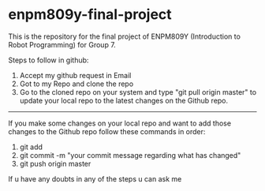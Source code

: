 # enpm809y-final-project
This is the repository for the final project of ENPM809Y (Introduction to Robot Programming) for Group 7.

Steps to follow in github:
1. Accept my github request in Email
2. Got to my Repo and clone the repo
3. Go to the cloned repo on your system and type "git pull origin master" to update your local repo to the latest changes on the Github repo.
-------------
If you make some changes on your local repo and want to add those changes to the Github repo follow these commands in order:
1. git add <the file that you have changed>
2. git commit -m "your commit message regarding what has changed"
3. git push origin master

If u have any doubts in any of the steps u can ask me
